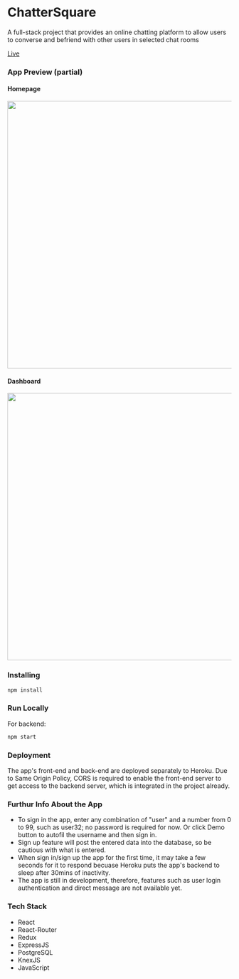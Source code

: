 # ChatterSquare
A full-stack project that provides an online chatting platform to allow users to converse and befriend with other users in selected chat rooms

[Live](https://chattersquare.herokuapp.com/ "ChatterSquare")

### App Preview (partial)
#### Homepage 
<img src="https://res.cloudinary.com/chu327/image/upload/v1532584209/Screen_Shot_2018-07-25_at_10.39.02_PM_jhdlva.png" align="center" width="600" overflow="hidden">

#### Dashboard
<img src="https://res.cloudinary.com/chu327/image/upload/v1532584218/%E5%B1%8F%E5%B9%95%E5%BF%AB%E7%85%A7_2018-07-25_10.46.14_PM_jxiqrj.png" align="center" width="600" overflow="hidden">

### Installing
```javascript
npm install
```
### Run Locally
For backend:
```javascript
npm start
```
### Deployment
The app's front-end and back-end are deployed separately to Heroku. 
Due to Same Origin Policy, CORS is required to enable the front-end server to get access to the backend server, which is integrated in the project already.

### Furthur Info About the App
* To sign in the app, enter any combination of "user" and a number from 0 to 99, such as user32; no password is required for now. Or click Demo button to autofil the username and then sign in.
* Sign up feature will post the entered data into the database, so be cautious with what is entered.
* When sign in/sign up the app for the first time, it may take a few seconds for it to respond becuase Heroku puts the app's backend to sleep after 30mins of inactivity.
* The app is still in development, therefore, features such as user login authentication and direct message are not available yet. 

### Tech Stack
* React 
* React-Router
* Redux
* ExpressJS
* PostgreSQL
* KnexJS
* JavaScript


